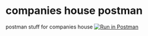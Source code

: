 # companies house postman
postman stuff for companies house
[![Run in Postman](https://run.pstmn.io/button.svg)](https://app.getpostman.com/run-collection/cb0e71d26b6f8cd76938)
